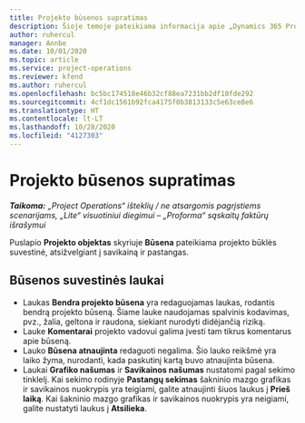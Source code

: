 ```yaml
---
title: Projekto būsenos supratimas
description: Šioje temoje pateikiama informacija apie „Dynamics 365 Project Operations“ projektams priskirtas būsenas.
author: ruhercul
manager: Annbe
ms.date: 10/01/2020
ms.topic: article
ms.service: project-operations
ms.reviewer: kfend
ms.author: ruhercul
ms.openlocfilehash: bc5bc174518e46b32cf88ea7231bb2df10fde292
ms.sourcegitcommit: 4cf1dc1561b92fca4175f0b3813133c5e63ce8e6
ms.translationtype: HT
ms.contentlocale: lt-LT
ms.lasthandoff: 10/28/2020
ms.locfileid: "4127303"
---
```

# <a name="understand-project-status"></a>Projekto būsenos supratimas

_**Taikoma:** „Project Operations“ išteklių / ne atsargomis pagrįstiems scenarijams, „Lite“ visuotiniui diegimui – „Proforma“ sąskaitų faktūrų išrašymui_


Puslapio **Projekto objektas** skyriuje **Būsena** pateikiama projekto būklės suvestinė, atsižvelgiant į savikainą ir pastangas.


## <a name="status-summary-fields"></a>Būsenos suvestinės laukai

- Laukas **Bendra projekto būsena** yra redaguojamas laukas, rodantis bendrą projekto būseną. Šiame lauke naudojamas spalvinis kodavimas, pvz., žalia, geltona ir raudona, siekiant nurodyti didėjančią riziką. 
- Lauke **Komentarai** projekto vadovui galima įvesti tam tikrus komentarus apie būseną. 
- Lauko **Būsena atnaujinta** redaguoti negalima. Šio lauko reikšmė yra laiko žyma, nurodanti, kada paskutinį kartą buvo atnaujinta būsena.
- Laukai **Grafiko našumas** ir **Savikainos našumas** nustatomi pagal sekimo tinklelį. Kai sekimo rodinyje **Pastangų sekimas** šakninio mazgo grafikas ir savikainos nuokrypis yra teigiami, galite atnaujinti šiuos laukus į **Prieš laiką**. Kai šakninio mazgo grafikas ir savikainos nuokrypis yra neigiami, galite nustatyti laukus į **Atsilieka**.
